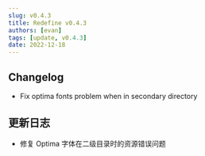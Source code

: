 ```yaml
---
slug: v0.4.3
title: Redefine v0.4.3
authors: [evan]
tags: [update, v0.4.3]
date: 2022-12-18
---
```

## Changelog

- Fix optima fonts problem when in secondary directory

## 更新日志

- 修复 Optima 字体在二级目录时的资源错误问题


